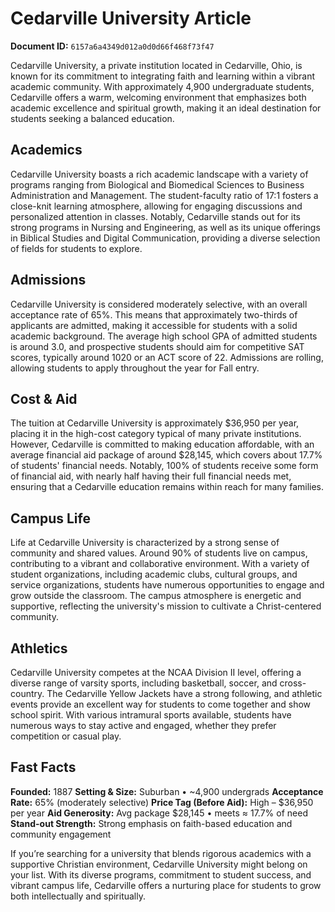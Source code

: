 # Cedarville University Article

**Document ID:** `6157a6a4349d012a0d0d66f468f73f47`

Cedarville University, a private institution located in Cedarville, Ohio, is known for its commitment to integrating faith and learning within a vibrant academic community. With approximately 4,900 undergraduate students, Cedarville offers a warm, welcoming environment that emphasizes both academic excellence and spiritual growth, making it an ideal destination for students seeking a balanced education.

## Academics
Cedarville University boasts a rich academic landscape with a variety of programs ranging from Biological and Biomedical Sciences to Business Administration and Management. The student-faculty ratio of 17:1 fosters a close-knit learning atmosphere, allowing for engaging discussions and personalized attention in classes. Notably, Cedarville stands out for its strong programs in Nursing and Engineering, as well as its unique offerings in Biblical Studies and Digital Communication, providing a diverse selection of fields for students to explore.

## Admissions
Cedarville University is considered moderately selective, with an overall acceptance rate of 65%. This means that approximately two-thirds of applicants are admitted, making it accessible for students with a solid academic background. The average high school GPA of admitted students is around 3.0, and prospective students should aim for competitive SAT scores, typically around 1020 or an ACT score of 22. Admissions are rolling, allowing students to apply throughout the year for Fall entry.

## Cost & Aid
The tuition at Cedarville University is approximately $36,950 per year, placing it in the high-cost category typical of many private institutions. However, Cedarville is committed to making education affordable, with an average financial aid package of around $28,145, which covers about 17.7% of students' financial needs. Notably, 100% of students receive some form of financial aid, with nearly half having their full financial needs met, ensuring that a Cedarville education remains within reach for many families.

## Campus Life
Life at Cedarville University is characterized by a strong sense of community and shared values. Around 90% of students live on campus, contributing to a vibrant and collaborative environment. With a variety of student organizations, including academic clubs, cultural groups, and service organizations, students have numerous opportunities to engage and grow outside the classroom. The campus atmosphere is energetic and supportive, reflecting the university's mission to cultivate a Christ-centered community.

## Athletics
Cedarville University competes at the NCAA Division II level, offering a diverse range of varsity sports, including basketball, soccer, and cross-country. The Cedarville Yellow Jackets have a strong following, and athletic events provide an excellent way for students to come together and show school spirit. With various intramural sports available, students have numerous ways to stay active and engaged, whether they prefer competition or casual play.

## Fast Facts
**Founded:** 1887
**Setting & Size:** Suburban • ~4,900 undergrads
**Acceptance Rate:** 65% (moderately selective)
**Price Tag (Before Aid):** High – $36,950 per year
**Aid Generosity:** Avg package $28,145 • meets ≈ 17.7% of need
**Stand-out Strength:** Strong emphasis on faith-based education and community engagement

If you’re searching for a university that blends rigorous academics with a supportive Christian environment, Cedarville University might belong on your list. With its diverse programs, commitment to student success, and vibrant campus life, Cedarville offers a nurturing place for students to grow both intellectually and spiritually.
